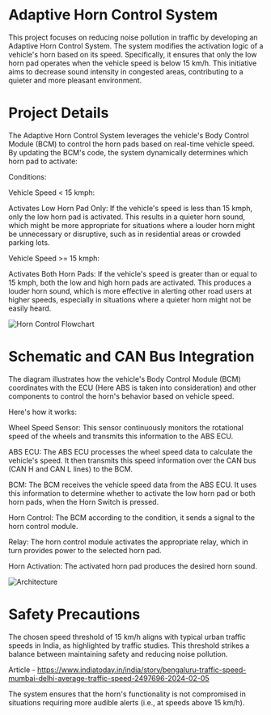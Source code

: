 # Adaptive Horn Control System
This project focuses on reducing noise pollution in traffic by developing an Adaptive Horn Control System. The system modifies the activation logic of a vehicle's horn based on its speed. Specifically, it ensures that only the low horn pad operates when the vehicle speed is below 15 km/h. This initiative aims to decrease sound intensity in congested areas, contributing to a quieter and more pleasant environment.
# Project Details

The Adaptive Horn Control System leverages the vehicle's Body Control Module (BCM) to control the horn pads based on real-time vehicle speed. By updating the BCM's code, the system dynamically determines which horn pad to activate:

Conditions:

Vehicle Speed < 15 kmph:

Activates Low Horn Pad Only: If the vehicle's speed is less than 15 kmph, only the low horn pad is activated. This results in a quieter horn sound, which might be more appropriate for situations where a louder horn might be unnecessary or disruptive, such as in residential areas or crowded parking lots.

Vehicle Speed >= 15 kmph:

Activates Both Horn Pads: If the vehicle's speed is greater than or equal to 15 kmph, both the low and high horn pads are activated. This produces a louder horn sound, which is more effective in alerting other road users at higher speeds, especially in situations where a quieter horn might not be easily heard.

![Horn Control Flowchart](https://github.com/user-attachments/assets/ee5be1ef-dd5c-49e0-9dda-131e5079677b)

# Schematic and CAN Bus Integration
The diagram illustrates how the vehicle's Body Control Module (BCM) coordinates with the ECU (Here ABS is taken into consideration) and other components to control the horn's behavior based on vehicle speed.

Here's how it works:

Wheel Speed Sensor: This sensor continuously monitors the rotational speed of the wheels and transmits this information to the ABS ECU.

ABS ECU: The ABS ECU processes the wheel speed data to calculate the vehicle's speed. It then transmits this speed information over the CAN bus (CAN H and CAN L lines) to the BCM.

BCM: The BCM receives the vehicle speed data from the ABS ECU. It uses this information to determine whether to activate the low horn pad or both horn pads, when the Horn Switch is pressed.

Horn Control: The BCM according to the condition, it sends a signal to the horn control module.

Relay: The horn control module activates the appropriate relay, which in turn provides power to the selected horn pad.

Horn Activation: The activated horn pad produces the desired horn sound.

![Architecture](https://github.com/user-attachments/assets/67605add-5c6d-4d45-a10d-7ce080975ae9)

# Safety Precautions
The chosen speed threshold of 15 km/h aligns with typical urban traffic speeds in India, as highlighted by traffic studies. This threshold strikes a balance between maintaining safety and reducing noise pollution.

Article - https://www.indiatoday.in/india/story/bengaluru-traffic-speed-mumbai-delhi-average-traffic-speed-2497696-2024-02-05

The system ensures that the horn's functionality is not compromised in situations requiring more audible alerts (i.e., at speeds above 15 km/h).


